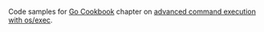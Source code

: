 Code samples for <a href="https://blog.kowalczyk.info/book/go-cookbook.html">Go Cookbook</a> chapter on
<a href="https://blog.kowalczyk.info/article/wOYk/advanced-command-execution-in-go-with-osexec.html">advanced command execution with os/exec</a>.

